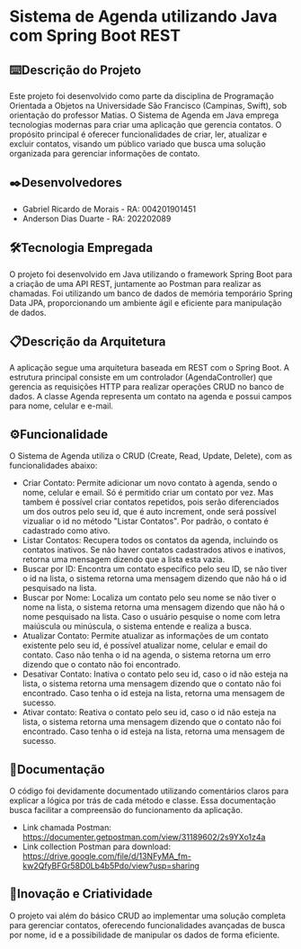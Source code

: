 # Sistema de Agenda utilizando Java com Spring Boot REST

## ⌨️Descrição do Projeto
Este projeto foi desenvolvido como parte da disciplina de Programação Orientada a Objetos na Universidade São Francisco (Campinas, Swift), sob orientação do professor Matias. O Sistema de Agenda em Java emprega tecnologias modernas para criar uma aplicação que gerencia contatos. O propósito principal é oferecer funcionalidades de criar, ler, atualizar e excluir contatos, visando um público variado que busca uma solução organizada para gerenciar informações de contato.

## ✒️Desenvolvedores
- Gabriel Ricardo de Morais - RA: 004201901451
- Anderson Dias Duarte      - RA: 202202089

## 🛠️Tecnologia Empregada
O projeto foi desenvolvido em Java utilizando o framework Spring Boot para a criação de uma API REST, juntamente ao Postman para realizar as chamadas. Foi utilizando um banco de dados de memória temporário Spring Data JPA, proporcionando um ambiente ágil e eficiente para manipulação de dados.

## 📋Descrição da Arquitetura
A aplicação segue uma arquitetura baseada em REST com o Spring Boot. A estrutura principal consiste em um controlador (AgendaController) que gerencia as requisições HTTP para realizar operações CRUD no banco de dados. A classe Agenda representa um contato na agenda e possui campos para nome, celular e e-mail.

## ⚙️Funcionalidade
O Sistema de Agenda utiliza o CRUD (Create, Read, Update, Delete), com as funcionalidades abaixo:
- Criar Contato: Permite adicionar um novo contato à agenda, sendo o nome, celular e email. Só é permitido criar um contato por vez. Mas tambem é possível criar contatos repetidos, pois serão diferenciados um dos outros pelo seu id, que é auto increment, onde será possível vizualiar o id no método "Listar Contatos". Por padrão, o contato é cadastrado como ativo.
- Listar Contatos: Recupera todos os contatos da agenda, incluindo os contatos inativos. Se não haver contatos cadastrados ativos e inativos, retorna uma mensagem dizendo que a lista esta vazia.
- Buscar por ID: Encontra um contato específico pelo seu ID, se não tiver o id na lista, o sistema retorna uma mensagem dizendo que não há o id pesquisado na lista.
- Buscar por Nome: Localiza um contato pelo seu nome se não tiver o nome na lista, o sistema retorna uma mensagem dizendo que não há o nome pesquisado na lista. Caso o usuário pesquise o nome com letra maiúscula ou minúscula, o sistema entende e realiza a busca.
- Atualizar Contato: Permite atualizar as informações de um contato existente pelo seu id, é possível atualizar nome, celular e email do contato. Caso não tenha o id na agenda, o sistema retorna um erro dizendo que o contato não foi encontrado.
- Desativar Contato: Inativa o contato pelo seu id, caso o id não esteja na lista, o sistema retorna uma mensagem dizendo que o contato não foi encontrado. Caso tenha o id esteja na lista, retorna uma mensagem de sucesso.
- Ativar contato: Reativa o contato pelo seu id, caso o id não esteja na lista, o sistema retorna uma mensagem dizendo que o contato não foi encontrado. Caso tenha o id esteja na lista, retorna uma mensagem de sucesso.

## 📄Documentação
O código foi devidamente documentado utilizando comentários claros para explicar a lógica por trás de cada método e classe. Essa documentação busca facilitar a compreensão do funcionamento da aplicação.
- Link chamada Postman: https://documenter.getpostman.com/view/31189602/2s9YXo1z4a
- Link collection Postman para download: https://drive.google.com/file/d/13NFyMA_fm-kw2QfyBFGr58D0Lb4b5Pdo/view?usp=sharing

## 🚀Inovação e Criatividade
O projeto vai além do básico CRUD ao implementar uma solução completa para gerenciar contatos, oferecendo funcionalidades avançadas de busca por nome, id e a possibilidade de manipular os dados de forma eficiente.

